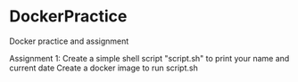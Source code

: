 # DockerPractice
Docker practice and assignment

Assignment 1:
Create a simple shell script "script.sh" to print your name and current date
Create a docker image to run script.sh
